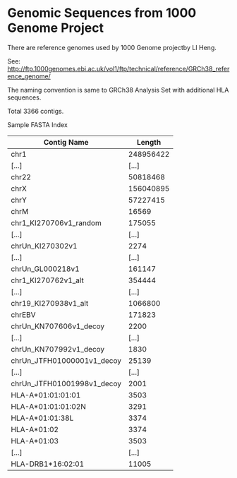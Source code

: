 # Genomic Sequences from 1000 Genome Project

There are reference genomes used by 1000 Genome projectby LI Heng.

See: <http://ftp.1000genomes.ebi.ac.uk/vol1/ftp/technical/reference/GRCh38_reference_genome/>

The naming convention is same to GRCh38 Analysis Set with additional HLA sequences.

Total 3366 contigs.

Sample FASTA Index

| Contig Name                | Length    |
| -------------------------- | --------- |
| chr1                       | 248956422 |
| [...]                      | [...]     |
| chr22                      | 50818468  |
| chrX                       | 156040895 |
| chrY                       | 57227415  |
| chrM                       | 16569     |
| chr1_KI270706v1_random     | 175055    |
| [...]                      | [...]     |
| chrUn_KI270302v1           | 2274      |
| [...]                      | [...]     |
| chrUn_GL000218v1           | 161147    |
| chr1_KI270762v1_alt        | 354444    |
| [...]                      | [...]     |
| chr19_KI270938v1_alt       | 1066800   |
| chrEBV                     | 171823    |
| chrUn_KN707606v1_decoy     | 2200      |
| [...]                      | [...]     |
| chrUn_KN707992v1_decoy     | 1830      |
| chrUn_JTFH01000001v1_decoy | 25139     |
| [...]                      | [...]     |
| chrUn_JTFH01001998v1_decoy | 2001      |
| HLA-A\*01:01:01:01         | 3503      |
| HLA-A\*01:01:01:02N        | 3291      |
| HLA-A\*01:01:38L           | 3374      |
| HLA-A\*01:02               | 3374      |
| HLA-A\*01:03               | 3503      |
| [...]                      | [...]     |
| HLA-DRB1\*16:02:01         | 11005     |
